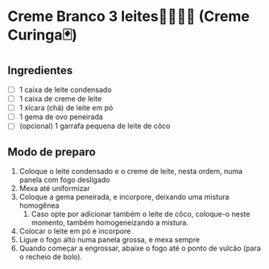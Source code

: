 # Creme Branco 3 leites🍨🥛🥛🥛 (Creme Curinga🃏)


## Ingredientes

- [ ] 1 caixa de leite condensado
- [ ] 1 caixa de creme de leite
- [ ] 1 xícara (chá) de leite em pó
- [ ] 1 gema de ovo peneirada
- [ ] (opcional) 1 garrafa pequena de leite de côco

## Modo de preparo

1. Coloque o leite condensado e o creme de leite, nesta ordem, numa panela com fogo desligado
1. Mexa até uniformizar
1. Coloque a gema peneirada, e incorpore, deixando uma mistura homogênea
   1. Caso opte por adicionar também o leite de côco, coloque-o neste momento, também homogeneizando a mistura.
1. Colocar o leite em pó e incorpore
1. Ligue o fogo alto numa panela grossa, e mexa sempre
1. Quando começar a engrossar, abaixe o fogo até o ponto de vulcão (para o recheio de bolo).
